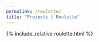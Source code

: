 ```yaml
---
permalink: /roulette/
title: "Projects | Roulette"
---
```




{% include_relative roulette.html %}
